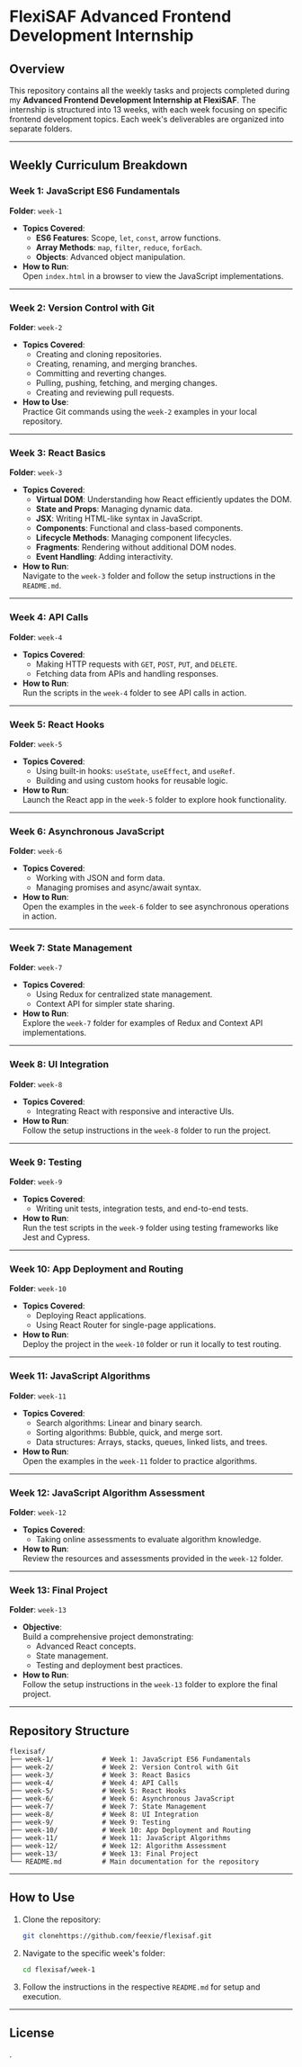 # FlexiSAF Advanced Frontend Development Internship

## Overview
This repository contains all the weekly tasks and projects completed during my **Advanced Frontend Development Internship at FlexiSAF**. The internship is structured into 13 weeks, with each week focusing on specific frontend development topics. Each week's deliverables are organized into separate folders.

---

## Weekly Curriculum Breakdown

### Week 1: **JavaScript ES6 Fundamentals**
**Folder**: `week-1`  
- **Topics Covered**:
  - **ES6 Features**: Scope, `let`, `const`, arrow functions.
  - **Array Methods**: `map`, `filter`, `reduce`, `forEach`.
  - **Objects**: Advanced object manipulation.
- **How to Run**:  
  Open `index.html` in a browser to view the JavaScript implementations.

---

### Week 2: **Version Control with Git**
**Folder**: `week-2`  
- **Topics Covered**:
  - Creating and cloning repositories.
  - Creating, renaming, and merging branches.
  - Committing and reverting changes.
  - Pulling, pushing, fetching, and merging changes.
  - Creating and reviewing pull requests.
- **How to Use**:  
  Practice Git commands using the `week-2` examples in your local repository.

---

### Week 3: **React Basics**
**Folder**: `week-3`  
- **Topics Covered**:
  - **Virtual DOM**: Understanding how React efficiently updates the DOM.
  - **State and Props**: Managing dynamic data.
  - **JSX**: Writing HTML-like syntax in JavaScript.
  - **Components**: Functional and class-based components.
  - **Lifecycle Methods**: Managing component lifecycles.
  - **Fragments**: Rendering without additional DOM nodes.
  - **Event Handling**: Adding interactivity.
- **How to Run**:  
  Navigate to the `week-3` folder and follow the setup instructions in the `README.md`.

---

### Week 4: **API Calls**
**Folder**: `week-4`  
- **Topics Covered**:
  - Making HTTP requests with `GET`, `POST`, `PUT`, and `DELETE`.
  - Fetching data from APIs and handling responses.
- **How to Run**:  
  Run the scripts in the `week-4` folder to see API calls in action.

---

### Week 5: **React Hooks**
**Folder**: `week-5`  
- **Topics Covered**:
  - Using built-in hooks: `useState`, `useEffect`, and `useRef`.
  - Building and using custom hooks for reusable logic.
- **How to Run**:  
  Launch the React app in the `week-5` folder to explore hook functionality.

---

### Week 6: **Asynchronous JavaScript**
**Folder**: `week-6`  
- **Topics Covered**:
  - Working with JSON and form data.
  - Managing promises and async/await syntax.
- **How to Run**:  
  Open the examples in the `week-6` folder to see asynchronous operations in action.

---

### Week 7: **State Management**
**Folder**: `week-7`  
- **Topics Covered**:
  - Using Redux for centralized state management.
  - Context API for simpler state sharing.
- **How to Run**:  
  Explore the `week-7` folder for examples of Redux and Context API implementations.

---

### Week 8: **UI Integration**
**Folder**: `week-8`  
- **Topics Covered**:
  - Integrating React with responsive and interactive UIs.
- **How to Run**:  
  Follow the setup instructions in the `week-8` folder to run the project.

---

### Week 9: **Testing**
**Folder**: `week-9`  
- **Topics Covered**:
  - Writing unit tests, integration tests, and end-to-end tests.
- **How to Run**:  
  Run the test scripts in the `week-9` folder using testing frameworks like Jest and Cypress.

---

### Week 10: **App Deployment and Routing**
**Folder**: `week-10`  
- **Topics Covered**:
  - Deploying React applications.
  - Using React Router for single-page applications.
- **How to Run**:  
  Deploy the project in the `week-10` folder or run it locally to test routing.

---

### Week 11: **JavaScript Algorithms**
**Folder**: `week-11`  
- **Topics Covered**:
  - Search algorithms: Linear and binary search.
  - Sorting algorithms: Bubble, quick, and merge sort.
  - Data structures: Arrays, stacks, queues, linked lists, and trees.
- **How to Run**:  
  Open the examples in the `week-11` folder to practice algorithms.

---

### Week 12: **JavaScript Algorithm Assessment**
**Folder**: `week-12`  
- **Topics Covered**:
  - Taking online assessments to evaluate algorithm knowledge.
- **How to Run**:  
  Review the resources and assessments provided in the `week-12` folder.

---

### Week 13: **Final Project**
**Folder**: `week-13`  
- **Objective**:  
  Build a comprehensive project demonstrating:
  - Advanced React concepts.
  - State management.
  - Testing and deployment best practices.
- **How to Run**:  
  Follow the setup instructions in the `week-13` folder to explore the final project.

---

## Repository Structure
```
flexisaf/
├── week-1/            # Week 1: JavaScript ES6 Fundamentals
├── week-2/            # Week 2: Version Control with Git
├── week-3/            # Week 3: React Basics
├── week-4/            # Week 4: API Calls
├── week-5/            # Week 5: React Hooks
├── week-6/            # Week 6: Asynchronous JavaScript
├── week-7/            # Week 7: State Management
├── week-8/            # Week 8: UI Integration
├── week-9/            # Week 9: Testing
├── week-10/           # Week 10: App Deployment and Routing
├── week-11/           # Week 11: JavaScript Algorithms
├── week-12/           # Week 12: Algorithm Assessment
├── week-13/           # Week 13: Final Project
└── README.md          # Main documentation for the repository
```

---

## How to Use
1. Clone the repository:
   ```bash
   git clonehttps://github.com/feexie/flexisaf.git
   ```
2. Navigate to the specific week's folder:
   ```bash
   cd flexisaf/week-1
   ```
3. Follow the instructions in the respective `README.md` for setup and execution.

---

## License
.
